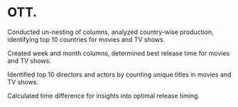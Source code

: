 # OTT.

Conducted un-nesting of columns, analyzed country-wise production, identifying top 10 countries for movies and TV shows.

Created week and month columns, determined best release time for movies and TV shows.

Identified top 10 directors and actors by counting unique titles in movies and TV shows.

Calculated time difference for insights into optimal release timing.
